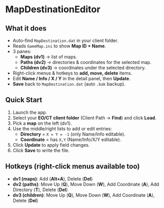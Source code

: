 # MapDestinationEditor

## What it does
- Auto-find `MapDestination.dat` in your client folder.
- Reads `GameMap.ini` to show **Map ID + Name**.
- 3 panes:
  - **Maps (dv1)** → list of maps.
  - **Paths (dv2)** → directories & coordinates for the selected map.
  - **Children (dv3)** → coordinates under the selected directory.
- Right-click menus & hotkeys to **add, move, delete** items.
- Edit **Name / Info / X / Y** in the detail panel, then **Update**.
- **Save** back to `MapDestination.dat` (auto `.bak` backup).

## Quick Start
1. Launch the app.
2. Select your **EO/CT client folder** (Client Path → **Find**) and click **Load**.
3. Pick a **map** on the left (dv1).
4. Use the middle/right lists to add or edit entries:
   - **Directory** = `X = Y = -1` (only Name/Info editable).
   - **Coordinate** = has `X,Y` (Name/Info/X/Y editable).
5. Click **Update** to apply field changes.
6. Click **Save** to write the file.

## Hotkeys (right-click menus available too)
- **dv1 (maps)**: Add (**Alt+A**), Delete (**Del**)
- **dv2 (paths)**: Move Up (**Q**), Move Down (**W**), Add Coordinate (**A**), Add Directory (**T**), Delete (**Del**)
- **dv3 (children)**: Move Up (**Q**), Move Down (**W**), Add Coordinate (**A**), Delete (**Del**)
